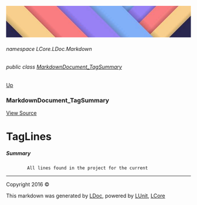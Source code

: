 ![](../Content/LDoc-banner-small.png "")

###### namespace LCore.LDoc.Markdown

###### public class [MarkdownDocument_TagSummary](MarkdownDocument_TagSummary.md)
[Up](MarkdownDocument_TagSummary.md)

### MarkdownDocument_TagSummary
[View Source](../Markdown/Generators/MarkdownDocument_TagSummary.cs)

# TagLines

##### Summary

            All lines found in the project for the current 



---

Copyright 2016 &copy; [](../../README.md) [](../../TableOfContents.md)

This markdown was generated by [LDoc](https://github.com/CodeSingularity/LDoc), powered by [LUnit](https://github.com/CodeSingularity/LUnit), [LCore](https://github.com/CodeSingularity/LCore)
